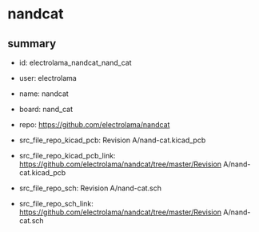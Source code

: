 # nandcat
 
## summary 
* id: electrolama_nandcat_nand_cat
* user: electrolama
* name: nandcat
* board: nand_cat
* repo: https://github.com/electrolama/nandcat
* src_file_repo_kicad_pcb: Revision A/nand-cat.kicad_pcb
* src_file_repo_kicad_pcb_link: https://github.com/electrolama/nandcat/tree/master/Revision A/nand-cat.kicad_pcb


* src_file_repo_sch: Revision A/nand-cat.sch
* src_file_repo_sch_link: https://github.com/electrolama/nandcat/tree/master/Revision A/nand-cat.sch






